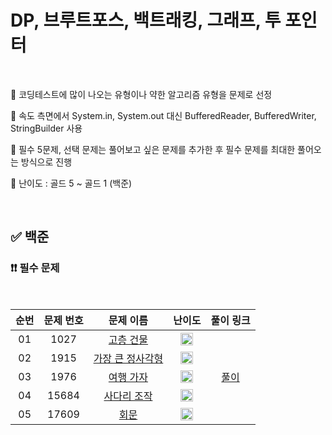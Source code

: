# DP, 브루트포스, 백트래킹, 그래프, 투 포인터

<br/>

📌 코딩테스트에 많이 나오는 유형이나 약한 알고리즘 유형을 문제로 선정

📌 속도 측면에서 System.in, System.out 대신 BufferedReader, BufferedWriter, StringBuilder 사용

📌 필수 5문제, 선택 문제는 풀어보고 싶은 문제를 추가한 후 필수 문제를 최대한 풀어오는 방식으로 진행

📌 난이도 : 골드 5 ~ 골드 1 (백준)

<br/>

## ✅ 백준

### ❗❗ 필수 문제

<br/>

순번 | 문제 번호 | 문제 이름 | 난이도 | 풀이 링크
:---: | :---: | :---: | :---: | :---: 
01 | 1027 | [고층 건물](https://www.acmicpc.net/problem/1027) | <img src="https://static.solved.ac/tier_small/12.svg" width=20px> | []()
02 | 1915 | [가장 큰 정사각형](https://www.acmicpc.net/problem/1915) | <img src="https://static.solved.ac/tier_small/12.svg" width=20px> | []()
03 | 1976 | [여행 가자](https://www.acmicpc.net/problem/1976) | <img src="https://static.solved.ac/tier_small/12.svg" width=20px> | [풀이](https://github.com/psj98/Java_Study_Coding_18/blob/main/study/src/study_230607/problemset/boj_1976.java)
04 | 15684 | [사다리 조작](https://www.acmicpc.net/problem/15684) | <img src="https://static.solved.ac/tier_small/13.svg" width=20px> | []()
05 | 17609 | [회문](https://www.acmicpc.net/problem/17609) | <img src="https://static.solved.ac/tier_small/11.svg" width=20px> | []()
